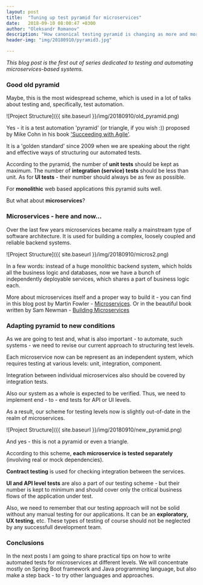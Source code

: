 ```yaml
---
layout: post
title:  "Tuning up test pyramid for microservices"
date:   2018-09-10 08:00:47 +0300
author: "Oleksandr Romanov"
description: "How canonical testing pyramid is changing as more and more applications adopt microservices architecture"
header-img: "img/20180910/pyramid3.jpg"

---
```


_This blog post is the first out of series dedicated to testing and automating microservices-based systems._

### Good old pyramid  

Maybe, this is the most widespread scheme, which is used in a lot of talks about testing and, specifically, test automation. 

![Project Structure]({{ site.baseurl }}/img/20180910/old_pyramid.png)

Yes - it is a test automation 'pyramid' (or triangle, if you wish :)) proposed by Mike Cohn in his book ['Succeeding with Agile'][agile].  

It is a 'golden standard' since 2009 when we are speaking about the right and effective ways of structuring our automated tests.  

According to the pyramid, the number of **unit tests** should be kept as maximum. The number of **integration (service) tests** should be less than unit. As for **UI tests** - their number should always be as few as possible.  

For **monolithic** web based applications this pyramid suits well.  

But what about **microservices**?  

### Microservices - here and now... 

Over the last few years microservices became really a mainstream type of software architecture. It is used for building a complex, loosely coupled and reliable backend systems.  

![Project Structure]({{ site.baseurl }}/img/20180910/micros2.png)

In a few words: instead of a huge monolithic backend system, which holds all the business logic and databases, now we have a bunch of independently deployable services, which shares a part of business logic each.  

More about microservices itself and a proper way to build it - you can find in this blog post by Martin Fowler - [Microservices][microservices]. Or in the beautiful book written by Sam Newman - [Building Microservices][building]

### Adapting pyramid to new conditions  

As we are going to test and, what is also important - to automate, such systems - we need to revise our current approach to structuring test levels.  

Each microservice now can be represent as an independent system, which requires testing at various levels: unit, integration, component.  

Integration between individual microservices also should be covered by integration tests.  

Also our system as a whole is expected to be verified. Thus, we need to implement end - to - end tests for API or UI levels.  

As a result, our scheme for testing levels now is slightly out-of-date in the realm of microservices.   

![Project Structure]({{ site.baseurl }}/img/20180910/new_pyramid.png)

And yes - this is not a pyramid or even a triangle.  

According to this scheme, **each microservice is tested separately** (involving real or mock dependencies).  

**Contract testing** is used for checking integration between the services.  

**UI and API level tests** are also a part of our testing scheme - but their number is kept to minimum and should cover only the critical business flows of the application under test.  

Also, we need to remember that our testing approach will not be solid without any manual testing for our applications. It can be an **exploratory, UX testing**, etc. These types of testing of course should not be neglected by any successfull development team.   

### Conclusions 

In the next posts I am going to share practical tips on how to write automated tests for microservices at different levels.
We will concentrate mostly on Spring Boot framework and Java programming language, but also make a step back - to try other languages and approaches.  


[microservices]: https://martinfowler.com/articles/microservices.html
[building]: https://samnewman.io/books/building_microservices/
[agile]: https://www.amazon.com/Succeeding-Agile-Software-Development-Using/dp/0321579364
